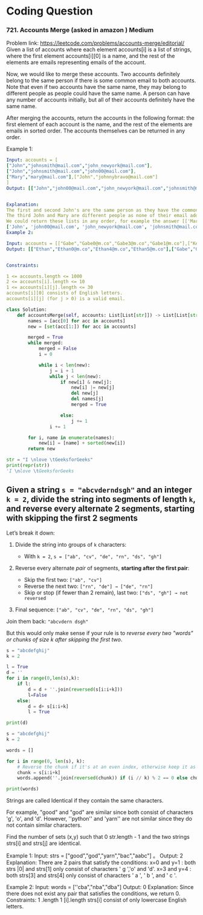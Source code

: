 # Coding Question

### 721. Accounts Merge (asked in amazon ) Medium

Problem link: <https://leetcode.com/problems/accounts-merge/editorial/>
Given a list of accounts where each element accounts[i] is a list of strings, where the first element accounts[i][0] is a name, and the rest of the elements are emails representing emails of the account.

Now, we would like to merge these accounts. Two accounts definitely belong to the same person if there is some common email to both accounts. Note that even if two accounts have the same name, they may belong to different people as people could have the same name. A person can have any number of accounts initially, but all of their accounts definitely have the same name.

After merging the accounts, return the accounts in the following format: the first element of each account is the name, and the rest of the elements are emails in sorted order. The accounts themselves can be returned in any order.

Example 1:

```yaml
Input: accounts = [
["John","johnsmith@mail.com","john_newyork@mail.com"],
["John","johnsmith@mail.com","john00@mail.com"],
["Mary","mary@mail.com"],["John","johnnybravo@mail.com"]
]
Output: [["John","john00@mail.com","john_newyork@mail.com","johnsmith@mail.com"],["Mary","mary@mail.com"],["John","johnnybravo@mail.com"]]


Explanation:
The first and second John's are the same person as they have the common email "<johnsmith@mail.com>".
The third John and Mary are different people as none of their email addresses are used by other accounts.
We could return these lists in any order, for example the answer [['Mary', 'mary@mail.com'], ['John', 'johnnybravo@mail.com'],
['John', 'john00@mail.com', 'john_newyork@mail.com', 'johnsmith@mail.com']] would still be accepted.
Example 2:

Input: accounts = [["Gabe","Gabe0@m.co","Gabe3@m.co","Gabe1@m.co"],["Kevin","Kevin3@m.co","Kevin5@m.co","Kevin0@m.co"],["Ethan","Ethan5@m.co","Ethan4@m.co","Ethan0@m.co"],["Hanzo","Hanzo3@m.co","Hanzo1@m.co","Hanzo0@m.co"],["Fern","Fern5@m.co","Fern1@m.co","Fern0@m.co"]]
Output: [["Ethan","Ethan0@m.co","Ethan4@m.co","Ethan5@m.co"],["Gabe","Gabe0@m.co","Gabe1@m.co","Gabe3@m.co"],["Hanzo","Hanzo0@m.co","Hanzo1@m.co","Hanzo3@m.co"],["Kevin","Kevin0@m.co","Kevin3@m.co","Kevin5@m.co"],["Fern","Fern0@m.co","Fern1@m.co","Fern5@m.co"]]


Constraints:

1 <= accounts.length <= 1000
2 <= accounts[i].length <= 10
1 <= accounts[i][j].length <= 30
accounts[i][0] consists of English letters.
accounts[i][j] (for j > 0) is a valid email.
```

```py
class Solution:
    def accountsMerge(self, accounts: List[List[str]]) -> List[List[str]]:
        names = [acc[0] for acc in accounts]
        new = [set(acc[1:]) for acc in accounts]

        merged = True
        while merged:
            merged = False
            i = 0

            while i < len(new):
                j = i + 1
                while j < len(new):
                    if new[i] & new[j]:
                        new[i] |= new[j]
                        del new[j]
                        del names[j]
                        merged = True

                    else:
                        j += 1
                i += 1

        for i, name in enumerate(names):
            new[i] = [name] + sorted(new[i])
        return new
```

```py
str = "I \nlove \tGeeksforGeeks"
print(repr(str))
'I \nlove \tGeeksforGeeks
```

## Given a string `s = "abcvderndsgh"` and an integer `k = 2`, divide the string into segments of length `k`, and **reverse every alternate 2 segments**, starting with skipping the first 2 segments

Let’s break it down:

1. Divide the string into groups of `k` characters:

   * With `k = 2`, `s = ["ab", "cv", "de", "rn", "ds", "gh"]`

2. Reverse every alternate *pair* of segments, **starting after the first pair**:

   * Skip the first two: `["ab", "cv"]`
   * Reverse the next two: `["rn", "de"] → ["de", "rn"]`
   * Skip or stop (if fewer than 2 remain), last two: `["ds", "gh"] → not reversed`

3. Final sequence: `["ab", "cv", "de", "rn", "ds", "gh"]`

Join them back: `"abcvdern dsgh"`

But this would only make sense if your rule is to *reverse every two "words" or chunks of size k after skipping the first two*.

```py
s = "abcdefghij"
k = 2

l = True
d = ''
for i in range(0,len(s),k):
    if l:
        d = d + ''.join(reversed(s[i:i+k]))
        l=False
    else:
        d = d+ s[i:i+k]
        l = True

print(d)
```

```py
s = "abcdefghij"
k = 2

words = []

for i in range(0, len(s), k):
    # Reverse the chunk if it's at an even index, otherwise keep it as is
    chunk = s[i:i+k]
    words.append(''.join(reversed(chunk)) if (i // k) % 2 == 0 else chunk)

print(words)
```

Strings are called Identical if they contain the same characters.

 For example, "good" and "god" are similar since both consist of characters 'g', 'o', and 'd'.
 However, ''python'' and 'yarn'' are not similar since they do not contain similar characters.

 Find the number of sets (x,y) such that 0 str.length - 1 and the two strings strs[i] and strs[j] are identical.

  Example 1: Input: strs = ["good","god","yarn","bac","aabc"] 。
  Output: 2 Explanation: There are 2 pairs that satisfy the conditions: x=0 and y=1 :
  both strs |0| and strs[1] only consist of characters ' g ','o' and 'd'.
   x=3 and y=4 : both strs[3] and strs[4] only consist of characters ' a ', ' b ', and ' c '.

Example 2: Input: words = [''cba","nba","dba"] Output: 0 Explanation: Since there does not exist any pair that satisfies the conditions, we return 0. Constraints: 1 .length 1 [i].length strs[i] consist of only lowercase English letters.
